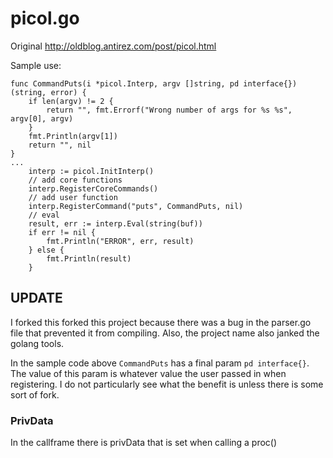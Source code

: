# picol.go

Original http://oldblog.antirez.com/post/picol.html

Sample use:
```golang
func CommandPuts(i *picol.Interp, argv []string, pd interface{}) (string, error) {
	if len(argv) != 2 {
		return "", fmt.Errorf("Wrong number of args for %s %s", argv[0], argv)
	}
	fmt.Println(argv[1])
	return "", nil
}
...
	interp := picol.InitInterp()
	// add core functions
	interp.RegisterCoreCommands()
	// add user function
	interp.RegisterCommand("puts", CommandPuts, nil)
	// eval
	result, err := interp.Eval(string(buf))
	if err != nil {
		fmt.Println("ERROR", err, result)
	} else {
		fmt.Println(result)
	}
```

## UPDATE

I forked this forked this project because there was a bug in the parser.go file that prevented it from compiling.
Also, the project name also janked the golang tools.

In the sample code above ```CommandPuts``` has a final param ```pd interface{}```. The value of this param is whatever value the user passed in when registering. I do not particularly see what the benefit is unless there is some sort of fork.

### PrivData

In the callframe there is privData that is set when calling a proc()
